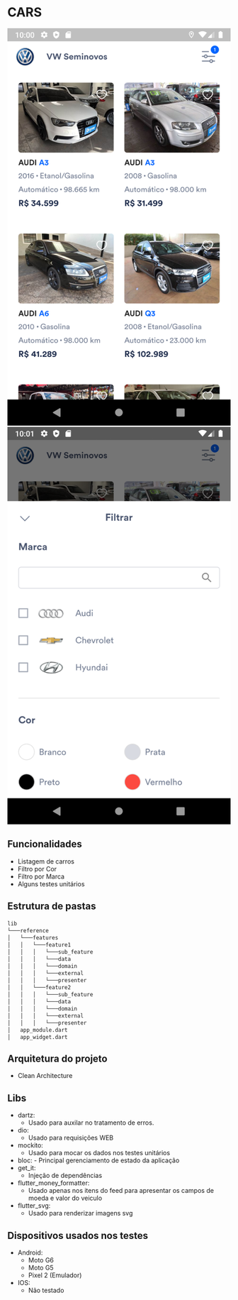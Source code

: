 # CARS
![image info](./screenshot_1.png)
![image info](./screenshot_2.png)
## Funcionalidades
- Listagem de carros  
- Filtro por Cor  
- Filtro por Marca  
- Alguns testes unitários
## Estrutura de pastas


```  
lib  
└───reference  
│   └───features  
│   │	└───feature1  
│   │  	│   └───sub_feature  
│   │   │   └───data  
│   │   │   └───domain  
│   │   │   └───external  
│   │   │   └───presenter  
│   │   └───feature2  
│   │  	│   └───sub_feature  
│   │  	│   └───data  
│   │  	│   └───domain  
│   │  	│   └───external  
│   │  	│   └───presenter  
│   app_module.dart  
│   app_widget.dart 
```  
## Arquitetura do projeto
-   Clean Architecture
## Libs
- dartz:
	- Usado para auxilar no tratamento de erros.
- dio: 
	- Usado para requisições WEB
- mockito: 
	- Usado para mocar os dados nos testes unitários
- bloc: 
    	- Principal gerenciamento de estado da aplicação 
- get_it:
	- Injeção de dependências
- flutter_money_formatter:
	-  Usado apenas nos itens do feed para apresentar os campos de moeda e valor do veiculo
- flutter_svg:
    - Usado para renderizar imagens svg
## Dispositivos usados nos testes
- Android: 
	- Moto G6
	-  Moto G5
	-  Pixel 2 (Emulador)
- IOS: 
	-  Não testado
